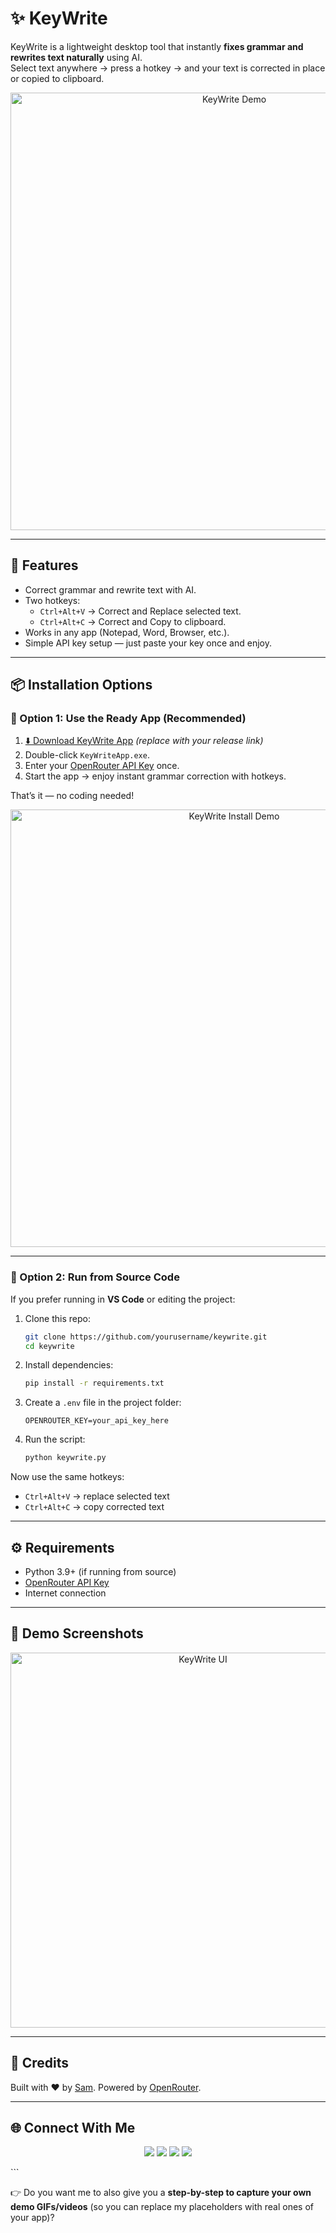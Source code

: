 
# ✨ KeyWrite

KeyWrite is a lightweight desktop tool that instantly **fixes grammar and rewrites text naturally** using AI.  
Select text anywhere → press a hotkey → and your text is corrected in place or copied to clipboard.  

<p align="center">
  <img src="https://media.giphy.com/media/v1.Y2lkPTc5MGI3NjExbWd5Z21wM3U0bWF2ZXFpZThzY3VrdXU4N3dsY3RzM3liYzBxNTFjeCZlcD12MV9pbnRlcm5hbF9naWZfYnlfaWQmY3Q9Zw/demo.gif" width="700" alt="KeyWrite Demo"/>
</p>

---

## 🚀 Features
- Correct grammar and rewrite text with AI.
- Two hotkeys:
  - `Ctrl+Alt+V` → Correct and Replace selected text.  
  - `Ctrl+Alt+C` → Correct and Copy to clipboard.  
- Works in any app (Notepad, Word, Browser, etc.).
- Simple API key setup — just paste your key once and enjoy.

---

## 📦 Installation Options

### 🔹 Option 1: Use the Ready App (Recommended)
1. [⬇️ Download KeyWrite App](https://example.com/KeyWriteApp.exe) *(replace with your release link)*  
2. Double-click `KeyWriteApp.exe`.  
3. Enter your [OpenRouter API Key](https://openrouter.ai/keys) once.  
4. Start the app → enjoy instant grammar correction with hotkeys.  

That’s it — no coding needed!

<p align="center">
  <img src="https://media.giphy.com/media/v1.Y2lkPTc5MGI3NjExYTh3ZG8zaHN5M3N4dXNxN3FvZW9mcmNwYXcyd2dqNm9xeHQzaTd2ayZlcD12MV9pbnRlcm5hbF9naWZfYnlfaWQmY3Q9Zw/demo-install.gif" width="700" alt="KeyWrite Install Demo"/>
</p>

---

### 🔹 Option 2: Run from Source Code
If you prefer running in **VS Code** or editing the project:  

1. Clone this repo:
   ```bash
   git clone https://github.com/yourusername/keywrite.git
   cd keywrite


2. Install dependencies:

   ```bash
   pip install -r requirements.txt
   ```

3. Create a `.env` file in the project folder:

   ```
   OPENROUTER_KEY=your_api_key_here
   ```

4. Run the script:

   ```bash
   python keywrite.py
   ```

Now use the same hotkeys:

* `Ctrl+Alt+V` → replace selected text
* `Ctrl+Alt+C` → copy corrected text

---

## ⚙️ Requirements

* Python 3.9+ (if running from source)
* [OpenRouter API Key](https://openrouter.ai/keys)
* Internet connection

---

## 📸 Demo Screenshots

<p align="center">
  <img src="assets/ui.png" width="600" alt="KeyWrite UI"/>
</p>

---

## 🙌 Credits

Built with ❤️ by [Sam](https://github.com/yourusername).
Powered by [OpenRouter](https://openrouter.ai/).

---

## 🌐 Connect With Me

<p align="center">
  <a href="https://github.com/yourusername"><img src="https://img.shields.io/badge/GitHub-181717?style=for-the-badge&logo=github&logoColor=white"/></a>
  <a href="https://twitter.com/yourhandle"><img src="https://img.shields.io/badge/Twitter-1DA1F2?style=for-the-badge&logo=twitter&logoColor=white"/></a>
  <a href="https://www.linkedin.com/in/yourhandle/"><img src="https://img.shields.io/badge/LinkedIn-0A66C2?style=for-the-badge&logo=linkedin&logoColor=white"/></a>
  <a href="https://t.me/yourtelegram"><img src="https://img.shields.io/badge/Telegram-26A5E4?style=for-the-badge&logo=telegram&logoColor=white"/></a>
</p>
```



👉 Do you want me to also give you a **step-by-step to capture your own demo GIFs/videos** (so you can replace my placeholders with real ones of your app)?
